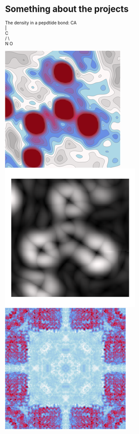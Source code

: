 # Something about the projects

The density in a pepdtide bond:
    CA  
    |  
    C  
   /  \\  
  N     O  
    
![image info](./assets/density.png)  
![image info](./assets/radient.png)  
![image info](./assets/cross.png)  
